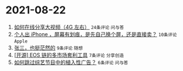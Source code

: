 # 2021-08-22

1. [如何在线分享大视频（4G 左右）](https://www.v2ex.com/t/797251) `24条评论` `问与答`
1. [个人出 iPhone ，屏幕有划痕，是先自己换个屏，还是直接卖？](https://www.v2ex.com/t/797255) `10条评论` `Apple`
1. [张三，也挺茫然的](https://www.v2ex.com/t/797250) `9条评论` `随想`
1. [[开源] EOS 链的多市场套利工具](https://www.v2ex.com/t/797258) `7条评论` `分享创造`
1. [如何跳过综艺节目中的植入性广告？](https://www.v2ex.com/t/797274) `6条评论` `问与答`
